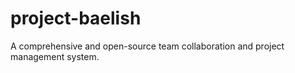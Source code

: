 # project-baelish
A comprehensive and open-source team collaboration and project management system.
